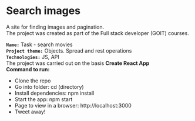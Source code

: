 # Search images
A site for finding images and pagination.<br>
The project was created as part of the Full stack developer (GOIT) courses. <br>

<b>`Name:`</b> Task - search movies<br>
<b>`Project theme:`</b> Objects. Spread and rest operations <br>
<b>`Technologies:`</b> JS, API <br>
The project was carried out on the basis **Create React App** </br>
**Command to run:** 
- Clone the repo
- Go into folder: cd (directory)
- Install dependencies: npm install
- Start the app: npm start
- Page to view in a browser: http://localhost:3000
- Tweet away!
